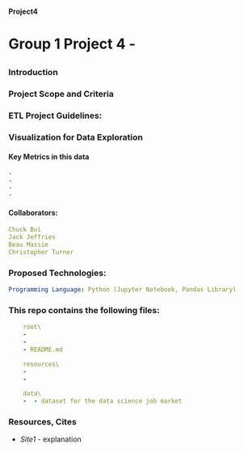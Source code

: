 #### Project4
# Group 1 Project 4 - 

## 

### Introduction



### Project Scope and Criteria


### ETL Project Guidelines:



### Visualization for Data Exploration


#### Key Metrics in this data
    - 
    - 
    - 
    - 


#### Collaborators:
```yaml
Chuck Bui
Jack Jeffries
Beau Massie
Christopher Turner
```

### Proposed Technologies:
```yaml
Programming Language: Python (Jupyter Notebook, Pandas Library)

```

### This repo contains the following files:
```yaml
    root\
    - 
    - 
    - README.md

    resources\
    - 
    - 

    data\
    -  - dataset for the data science job market
```


### Resources, Cites
- *Site1* - explanation
